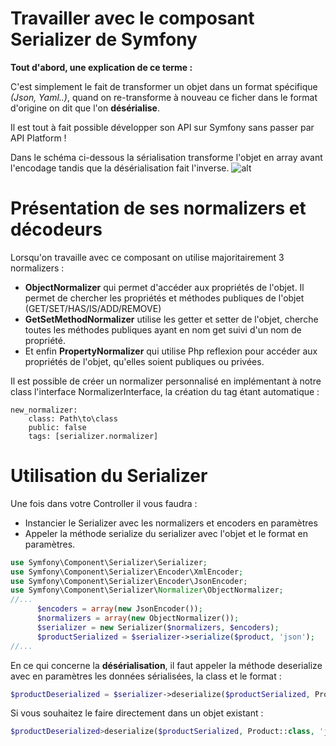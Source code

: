# Travailler avec le composant Serializer de Symfony


**Tout d'abord, une explication de ce terme :**

C'est simplement le fait de transformer un objet dans un format spécifique *(Json, Yaml..)*, quand on re-transforme
à nouveau ce ficher dans le format d'origine on dit que l'on **désérialise**.

Il est tout à fait possible développer son API sur Symfony sans passer par API Platform !

Dans le schéma ci-dessous la sérialisation transforme l'objet en array avant l'encodage tandis que la désérialisation fait l'inverse.
![alt](https://www.novaway.fr/uploads/media/serializer_workflow.png)

# Présentation de ses normalizers et décodeurs

Lorsqu'on travaille avec ce composant on utilise majoritairement 3 normalizers : 

- **ObjectNormalizer** qui permet d'accéder aux propriétés de l'objet. Il permet de chercher les propriétés et méthodes publiques de
l'objet (GET/SET/HAS/IS/ADD/REMOVE)
- **GetSetMethodNormalizer** utilise les getter et setter de l'objet, cherche toutes les méthodes publiques ayant en nom get suivi d'un
nom de propriété.
- Et enfin **PropertyNormalizer** qui utilise Php reflexion pour accéder aux propriétés de l'objet, qu'elles soient publiques ou privées.

Il est possible de créer un normalizer personnalisé en implémentant à notre class l'interface NormalizerInterface, la création du tag étant automatique :

```
new_normalizer:
    class: Path\to\class
    public: false
    tags: [serializer.normalizer]
```
# Utilisation du Serializer

Une fois dans votre Controller il vous faudra : 

- Instancier le Serializer avec les normalizers et encoders en paramètres
- Appeler la méthode serialize du serializer avec l'objet et le format en paramètres.

```php
use Symfony\Component\Serializer\Serializer;
use Symfony\Component\Serializer\Encoder\XmlEncoder;
use Symfony\Component\Serializer\Encoder\JsonEncoder;
use Symfony\Component\Serializer\Normalizer\ObjectNormalizer;
//...
      $encoders = array(new JsonEncoder());
      $normalizers = array(new ObjectNormalizer());
      $serializer = new Serializer($normalizers, $encoders);
      $productSerialized = $serializer->serialize($product, 'json');
//...
```

En ce qui concerne la **désérialisation**,  il faut appeler la méthode deserialize avec en paramètres les données sérialisées,
la class et le format : 
```php
$productDeserialized = $serializer->deserialize($productSerialized, Product::class, 'json');
```

Si vous souhaitez le faire directement dans un objet existant : 
```php
$productDeserialized>deserialize($productSerialized, Product::class, 'json', array('object_to_populate' => $product));
```